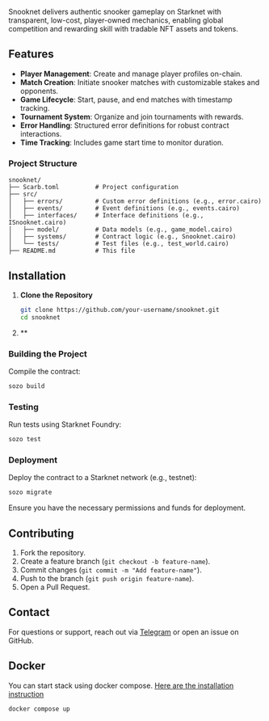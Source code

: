 Snooknet delivers authentic snooker gameplay on Starknet with transparent, low-cost, player-owned mechanics, enabling global competition and rewarding skill with tradable NFT assets and tokens.

## Features
- **Player Management**: Create and manage player profiles on-chain.
- **Match Creation**: Initiate snooker matches with customizable stakes and opponents.
- **Game Lifecycle**: Start, pause, and end matches with timestamp tracking.
- **Tournament System**: Organize and join tournaments with rewards.
- **Error Handling**: Structured error definitions for robust contract interactions.
- **Time Tracking**: Includes game start time to monitor duration.

### Project Structure
```
snooknet/
├── Scarb.toml          # Project configuration
├── src/
│   ├── errors/         # Custom error definitions (e.g., error.cairo)
│   ├── events/         # Event definitions (e.g., events.cairo)
│   ├── interfaces/     # Interface definitions (e.g., ISnooknet.cairo)
│   ├── model/          # Data models (e.g., game_model.cairo)
│   ├── systems/        # Contract logic (e.g., Snooknet.cairo)
│   └── tests/          # Test files (e.g., test_world.cairo)
├── README.md           # This file
```

## Installation
1. **Clone the Repository**
   ```bash
   git clone https://github.com/your-username/snooknet.git
   cd snooknet
   ```
2. **

### Building the Project
Compile the contract:
```bash
sozo build
```

### Testing
Run tests using Starknet Foundry:
```bash
sozo test
```

### Deployment
Deploy the contract to a Starknet network (e.g., testnet):
```bash
sozo migrate
```
Ensure you have the necessary permissions and funds for deployment.

## Contributing
1. Fork the repository.
2. Create a feature branch (`git checkout -b feature-name`).
3. Commit changes (`git commit -m "Add feature-name"`).
4. Push to the branch (`git push origin feature-name`).
5. Open a Pull Request.

## Contact
For questions or support, reach out via [Telegram](https://t.me/GoSTEAN) or open an issue on GitHub.

## Docker
You can start stack using docker compose. [Here are the installation instruction](https://docs.docker.com/engine/install/)

```bash
docker compose up
```
